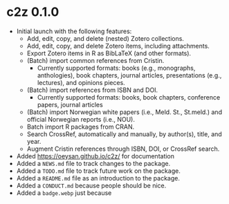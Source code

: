 # c2z 0.1.0
* Initial launch with the following features:
    + Add, edit, copy, and delete (nested) Zotero collections.
    + Add, edit, copy, and delete Zotero items, including attachments.
    + Export Zotero items in R as BibLaTeX (and other formats).
    + (Batch) import common references from Cristin.
        - Currently supported formats: books (e.g., monographs, anthologies), book chapters, journal articles, presentations (e.g., lectures), and opinions pieces. 
    + (Batch) import references from ISBN and DOI.
        - Currently supported formats: books, book chapters, conference papers, journal articles 
    + (Batch) import Norwegian white papers (i.e., Meld. St., St.meld.) and official Norwegian reports (i.e., NOU).
    + Batch import R packages from CRAN.
    + Search CrossRef, automatically and manually, by author(s), title, and year.
    + Augment Cristin references through ISBN, DOI, or CrossRef search.
* Added https://oeysan.github.io/c2z/ for documentation 
* Added a `NEWS.md` file to track changes to the package.
* Added a `TODO.md` file to track future work on the package.
* Added a `README.md` file as an introduction to the package.
* Added a `CONDUCT.md` because people should be nice.
* Added a `badge.webp` just because
